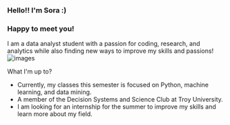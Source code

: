 ### Hello!! I'm Sora :)

### Happy to meet you!

I am a data analyst student with a passion for coding, research, and analytics while also finding new ways to improve my skills and passions!            ![images](https://user-images.githubusercontent.com/96566394/160768677-2697e406-5bbb-4110-ba6f-1281320d1677.jpg)


What I'm up to? 

  - Currently, my classes this semester is focused on Python, machine learning, and data mining.
  - A member of the Decision Systems and Science Club at Troy University.
  - I am looking for an internship for the summer to improve my skills and learn more about my field. 


<!--
**iamsooraa/iamsooraa** is a ✨ _special_ ✨ repository because its `README.md` (this file) appears on your GitHub profile.



Here are some ideas to get you started:
![images](https://user-images.githubusercontent.com/96566394/160768677-2697e406-5bbb-4110-ba6f-1281320d1677.jpg)

- 🔭 I’m currently working on ...
- 🌱 I’m currently learning ...
- 👯 I’m looking to collaborate on ...
- 🤔 I’m looking for help with ...
- 💬 Ask me about ...
- 📫 How to reach me: ...
- 😄 Pronouns: ...
- ⚡ Fun fact: ...
-->
